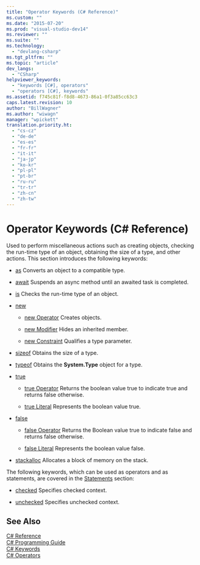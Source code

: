 ```yaml
---
title: "Operator Keywords (C# Reference)"
ms.custom: ""
ms.date: "2015-07-20"
ms.prod: "visual-studio-dev14"
ms.reviewer: ""
ms.suite: ""
ms.technology: 
  - "devlang-csharp"
ms.tgt_pltfrm: ""
ms.topic: "article"
dev_langs: 
  - "CSharp"
helpviewer_keywords: 
  - "keywords [C#], operators"
  - "operators [C#], keywords"
ms.assetid: f745c81f-f8d8-4673-86a1-0f3a85cc63c3
caps.latest.revision: 10
author: "BillWagner"
ms.author: "wiwagn"
manager: "wpickett"
translation.priority.ht: 
  - "cs-cz"
  - "de-de"
  - "es-es"
  - "fr-fr"
  - "it-it"
  - "ja-jp"
  - "ko-kr"
  - "pl-pl"
  - "pt-br"
  - "ru-ru"
  - "tr-tr"
  - "zh-cn"
  - "zh-tw"
---
```

# Operator Keywords (C# Reference)
Used to perform miscellaneous actions such as creating objects, checking the run-time type of an object, obtaining the size of a type, and other actions. This section introduces the following keywords:  
  
-   [as](../../../csharp\language-reference\keywords/as.md) Converts an object to a compatible type.  
  
-   [await](../../../csharp\language-reference\keywords/await.md) Suspends an async method until an awaited task is completed.  
  
-   [is](../../../csharp\language-reference\keywords/is.md) Checks the run-time type of an object.  
  
-   [new](../../../csharp\language-reference\keywords/new.md)  
  
    -   [new Operator](../../../csharp\language-reference\keywords/new-operator.md) Creates objects.  
  
    -   [new Modifier](../../../csharp\language-reference\keywords/new-modifier.md) Hides an inherited member.  
  
    -   [new Constraint](../../../csharp\language-reference\keywords/new-constraint.md) Qualifies a type parameter.  
  
-   [sizeof](../../../csharp\language-reference\keywords/sizeof.md) Obtains the size of a type.  
  
-   [typeof](../../../csharp\language-reference\keywords/typeof.md) Obtains the **System.Type** object for a type.  
  
-   [true](../../../csharp\language-reference\keywords/true.md)  
  
    -   [true Operator](../../../csharp\language-reference\keywords/true-operator.md) Returns the boolean value true to indicate true and returns false otherwise.  
  
    -   [true Literal](../../../csharp\language-reference\keywords/true-literal.md) Represents the boolean value true.  
  
-   [false](../../../csharp\language-reference\keywords/false.md)  
  
    -   [false Operator](../../../csharp\language-reference\keywords/false-operator.md) Returns the Boolean value true to indicate false and returns false otherwise.  
  
    -   [false Literal](../../../csharp\language-reference\keywords/false-literal.md) Represents the boolean value false.  
  
-   [stackalloc](../../../csharp\language-reference\keywords/stackalloc.md) Allocates a block of memory on the stack.  
  
 The following keywords, which can be used as operators and as statements, are covered in the [Statements](../../../csharp\language-reference\keywords/statement-keywords.md) section:  
  
-   [checked](../../../csharp\language-reference\keywords/checked.md) Specifies checked context.  
  
-   [unchecked](../../../csharp\language-reference\keywords/unchecked.md) Specifies unchecked context.  
  
## See Also  
 [C# Reference](../../../csharp\language-reference/index.md)   
 [C# Programming Guide](../../../csharp\programming-guide/index.md)   
 [C# Keywords](../../../csharp\language-reference\keywords/index.md)   
 [C# Operators](../../../csharp\language-reference\operators/index.md)